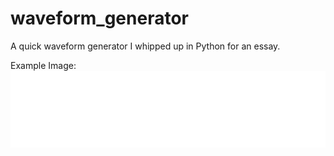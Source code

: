 # waveform_generator
A quick waveform generator I whipped up in Python for an essay.

Example Image:
![Example Image](MAIN.png)
